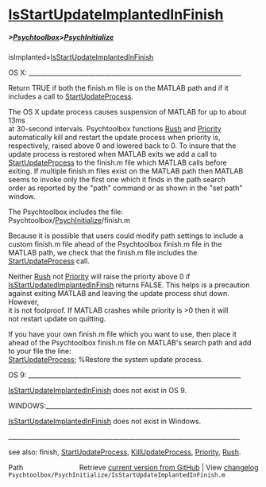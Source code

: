 # [IsStartUpdateImplantedInFinish](IsStartUpdateImplantedInFinish)
##### >[Psychtoolbox](Psychtoolbox)>[PsychInitialize](PsychInitialize)

isImplanted=[IsStartUpdateImplantedInFinish](IsStartUpdateImplantedInFinish)  
  
OS X: \_\_\_\_\_\_\_\_\_\_\_\_\_\_\_\_\_\_\_\_\_\_\_\_\_\_\_\_\_\_\_\_\_\_\_\_\_\_\_\_\_\_\_\_\_\_\_\_\_\_\_\_\_\_\_\_\_\_\_\_\_\_\_\_\_\_\_  
  
Return TRUE if both the finish.m file is on the MATLAB path and if it   
includes a call to [StartUpdateProcess](StartUpdateProcess).  
  
The OS X update process causes suspension of MATLAB for up to about 13ms  
at 30-second intervals.  Psychtoolbox functions [Rush](Rush) and [Priority](Priority)  
automatically kill and restart the update process when priority is,  
respectively, raised above 0 and lowered back to 0.  To insure that the  
update process is restored when MATLAB exits we add a call to  
[StartUpdateProcess](StartUpdateProcess) to the finish.m file which MATLAB calls before  
exiting. If multiple finish.m files exist on the MATLAB path then  MATLAB  
seems to invoke only the first one which it finds in the path search  
order as reported by the "path" command or as shown in the "set path"  
window.  
  
The Psychtoolbox includes the file:  
  Psychtoolbox/[PsychInitialize](PsychInitialize)/finish.m  
  
Because it is possible that users could modify path settings to include a  
custom finish.m file ahead of the Psychtoolbox finish.m file in the  
MATLAB path, we check that the finish.m file includes the  
[StartUpdateProcess](StartUpdateProcess) call.   
  
Neither [Rush](Rush) not [Priority](Priority) will raise the priorty above 0 if  
[IsStartUpdatedImplantedInFinsh](IsStartUpdatedImplantedInFinsh) returns FALSE.  This helps is a precaution  
against exiting MATLAB and leaving the update process shut down. However,  
it is not foolproof.  If MATLAB crashes while priority is \>0 then it will  
not restart update on quitting.    
  
If you have your own finish.m file which you want to use, then place it  
ahead of the Psychtoolbox finish.m file on MATLAB's search path and add  
to your file the line:  
  [StartUpdateProcess](StartUpdateProcess);     %Restore the system update process.  
  
OS 9: \_\_\_\_\_\_\_\_\_\_\_\_\_\_\_\_\_\_\_\_\_\_\_\_\_\_\_\_\_\_\_\_\_\_\_\_\_\_\_\_\_\_\_\_\_\_\_\_\_\_\_\_\_\_\_\_\_\_\_\_\_\_\_\_\_\_\_  
  
[IsStartUpdateImplantedInFinish](IsStartUpdateImplantedInFinish) does not exist in OS 9.   
  
WINDOWS:\_\_\_\_\_\_\_\_\_\_\_\_\_\_\_\_\_\_\_\_\_\_\_\_\_\_\_\_\_\_\_\_\_\_\_\_\_\_\_\_\_\_\_\_\_\_\_\_\_\_\_\_\_\_\_\_\_\_\_\_\_\_\_\_\_  
  
[IsStartUpdateImplantedInFinish](IsStartUpdateImplantedInFinish) does not exist in Windows.  
  
\_\_\_\_\_\_\_\_\_\_\_\_\_\_\_\_\_\_\_\_\_\_\_\_\_\_\_\_\_\_\_\_\_\_\_\_\_\_\_\_\_\_\_\_\_\_\_\_\_\_\_\_\_\_\_\_\_\_\_\_\_\_\_\_\_\_\_\_\_\_\_\_\_  
  
see also: finish, [StartUpdateProcess](StartUpdateProcess), [KillUpdateProcess](KillUpdateProcess), [Priority](Priority), [Rush](Rush).  




<div class="code_header" style="text-align:right;">
  <span style="float:left;">Path&nbsp;&nbsp;</span> <span class="counter">Retrieve <a href=
  "https://raw.github.com/Psychtoolbox-3/Psychtoolbox-3/beta/Psychtoolbox/PsychInitialize/IsStartUpdateImplantedInFinish.m">current version from GitHub</a> | View <a href=
  "https://github.com/Psychtoolbox-3/Psychtoolbox-3/commits/beta/Psychtoolbox/PsychInitialize/IsStartUpdateImplantedInFinish.m">changelog</a></span>
</div>
<div class="code">
  <code>Psychtoolbox/PsychInitialize/IsStartUpdateImplantedInFinish.m</code>
</div>

